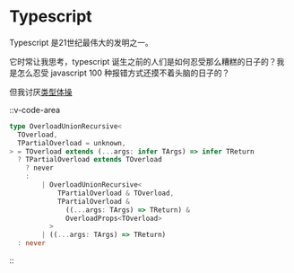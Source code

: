 # Typescript

Typescript 是21世纪最伟大的发明之一。

它时常让我思考，typescript 诞生之前的人们是如何忍受那么糟糕的日子的？我是怎么忍受 javascript 100 种报错方式还摸不着头脑的日子的？

但我讨厌[类型体操](https://github.com/vuejs/core/blob/1222437ec26a6da1dbd5b882aecd4a048a6e3571/packages/shared/src/typeUtils.ts#L32C1-L46C10)

::v-code-area
```typescript
type OverloadUnionRecursive<
  TOverload,
  TPartialOverload = unknown,
> = TOverload extends (...args: infer TArgs) => infer TReturn
  ? TPartialOverload extends TOverload
    ? never
    :
        | OverloadUnionRecursive<
            TPartialOverload & TOverload,
            TPartialOverload &
              ((...args: TArgs) => TReturn) &
              OverloadProps<TOverload>
          >
        | ((...args: TArgs) => TReturn)
  : never
```
::
